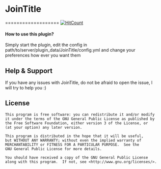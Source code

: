 # JoinTitle
===================
[![HitCount](http://hits.dwyl.com/0x00032/{project}.svg)](http://hits.dwyl.com/0x00032/JoinTitle)

#### How to use this plugin?
Simply start the plugin, edit the config in path/to/server/plugin_data/JoinTitle/config.yml and change your preferences how ever you want them


Help & Support
-------------

If you have any issues with JoinTitle, do not be afraid to open the issue, I will try to help you :)


License
-------------
	This program is free software: you can redistribute it and/or modify
	it under the terms of the GNU General Public License as published by
	the Free Software Foundation, either version 3 of the License, or
	(at your option) any later version.

	This program is distributed in the hope that it will be useful,
	but WITHOUT ANY WARRANTY; without even the implied warranty of
	MERCHANTABILITY or FITNESS FOR A PARTICULAR PURPOSE.  See the
	GNU General Public License for more details.

	You should have received a copy of the GNU General Public License
	along with this program.  If not, see <http://www.gnu.org/licenses/>.
